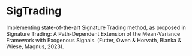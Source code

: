 # SigTrading
Implementing state-of-the-art Signature Trading method, as proposed in Signature Trading: A Path-Dependent Extension of the Mean-Variance Framework with Exogenous Signals. (Futter, Owen &amp; Horvath, Blanka &amp; Wiese, Magnus, 2023). 
